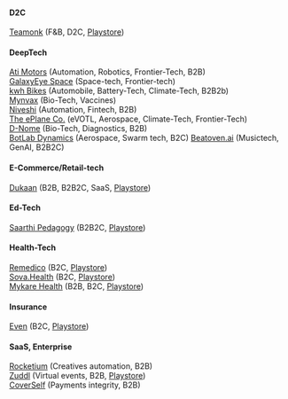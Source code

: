 
####  D2C

[Teamonk](https://teamonk.com/) (F&B, D2C, [Playstore](https://play.google.com/store/apps/details?id=com.teamonk))


#### DeepTech

[Ati Motors](https://www.atimotors.com/) (Automation, Robotics, Frontier-Tech, B2B)\
[GalaxyEye Space](https://galaxeye.space/) (Space-tech, Frontier-tech)\
[kwh Bikes](https://www.kwhbikes.com/) (Automobile, Battery-Tech, Climate-Tech, B2B2b)\
[Mynvax](http://mynvax.com/) (Bio-Tech, Vaccines)\
[Niveshi](http://niveshi.com/) (Automation, Fintech, B2B)\
[The ePlane Co.](https://www.eplane.ai/) (eVOTL, Aerospace, Climate-Tech, Frontier-Tech)\
[D-Nome](https://www.dnome.in/) (Bio-Tech, Diagnostics, B2B)\
[BotLab Dynamics](https://botlabdynamics.com/) (Aerospace, Swarm tech, B2C)
[Beatoven.ai](https://www.beatoven.ai/) (Musictech, GenAI, B2B2C)

#### E-Commerce/Retail-tech

[Dukaan](https://mydukaan.io/) (B2B, B2B2C, SaaS, [Playstore](https://play.google.com/store/apps/dev?id=8375257734492435347))


#### Ed-Tech

[Saarthi Pedagogy](https://www.saarthipedagogy.com/) (B2B2C, [Playstore](https://play.google.com/store/apps/developer?id=Saarthi+Pedagogy))

#### Health-Tech

[Remedico](https://remedicohealth.com/) (B2C, [Playstore](https://play.google.com/store/apps/details?id=com.remedicoapp))\
[Sova.Health](https://www.sova.health/) (B2C, [Playstore](https://play.google.com/store/search?q=sova+health&c=apps))\
[Mykare Health](https://mykarehealth.com/) (B2B, B2C, [Playstore](https://play.google.com/store/apps/developer?id=Mykare))

#### Insurance

[Even](https://even.in/) (B2C, [Playstore](https://play.google.com/store/apps/developer?id=Even+Tech))

#### SaaS, Enterprise

[Rocketium](https://rocketium.com/) (Creatives automation, B2B)\
[Zuddl](https://www.zuddl.com/) (Virtual events, B2B, [Playstore](https://play.google.com/store/apps/dev?id=9113605584002937849))\
[CoverSelf](https://www.coverself.com/) (Payments integrity, B2B)




